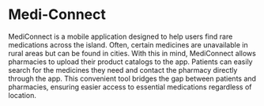 # Medi-Connect

MediConnect is a mobile application designed to help users find rare medications across the island. Often, certain medicines are unavailable in rural areas but can be found in cities. With this in mind, MediConnect allows pharmacies to upload their product catalogs to the app. Patients can easily search for the medicines they need and contact the pharmacy directly through the app. This convenient tool bridges the gap between patients and pharmacies, ensuring easier access to essential medications regardless of location.
